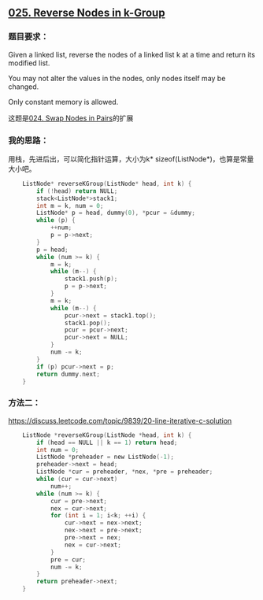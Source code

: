 ## [025. Reverse Nodes in k-Group](https://leetcode.com/problems/reverse-nodes-in-k-group/#/description)
### 题目要求：
Given a linked list, reverse the nodes of a linked list k at a time and return its modified list.

You may not alter the values in the nodes, only nodes itself may be changed.

Only constant memory is allowed.

这题是[024. Swap Nodes in Pairs](https://github.com/Harry-Li/leetcode/tree/master/024.%20Swap%20Nodes%20in%20Pairs)的扩展
### 我的思路：
用栈，先进后出，可以简化指针运算，大小为k* sizeof(ListNode*)，也算是常量大小吧。
```c
	ListNode* reverseKGroup(ListNode* head, int k) {
		if (!head) return NULL;
		stack<ListNode*>stack1;
		int m = k, num = 0;
		ListNode* p = head, dummy(0), *pcur = &dummy;
		while (p) {
			++num;
			p = p->next;
		}
		p = head;
		while (num >= k) {
			m = k;
			while (m--) {
				stack1.push(p);
				p = p->next;
			}
			m = k;
			while (m--) {
				pcur->next = stack1.top();
				stack1.pop();
				pcur = pcur->next;
				pcur->next = NULL;
			}
			num -= k;
		}
		if (p) pcur->next = p;
		return dummy.next;
	}
```
### 方法二：
https://discuss.leetcode.com/topic/9839/20-line-iterative-c-solution
```c
	ListNode *reverseKGroup(ListNode *head, int k) {
		if (head == NULL || k == 1) return head;
		int num = 0;
		ListNode *preheader = new ListNode(-1);
		preheader->next = head;
		ListNode *cur = preheader, *nex, *pre = preheader;
		while (cur = cur->next)
			num++;
		while (num >= k) {
			cur = pre->next;
			nex = cur->next;
			for (int i = 1; i<k; ++i) {
				cur->next = nex->next;
				nex->next = pre->next;
				pre->next = nex;
				nex = cur->next;
			}
			pre = cur;
			num -= k;
		}
		return preheader->next;
	}
```
